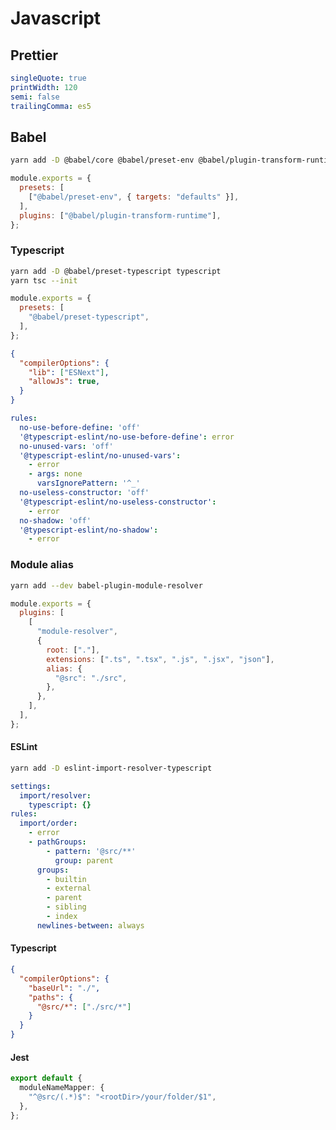 # Javascript

## Prettier

```yml title=.prettierrc.yml
singleQuote: true
printWidth: 120
semi: false
trailingComma: es5
```

## Babel

```bash
yarn add -D @babel/core @babel/preset-env @babel/plugin-transform-runtime
```

```js title=babel.config.js
module.exports = {
  presets: [
    ["@babel/preset-env", { targets: "defaults" }],
  ],
  plugins: ["@babel/plugin-transform-runtime"],
};
```

### Typescript

```bash
yarn add -D @babel/preset-typescript typescript
yarn tsc --init
```

```js title=babel.config.js
module.exports = {
  presets: [
    "@babel/preset-typescript",
  ],
};
```

```json title=tsconfig.json
{
  "compilerOptions": {
    "lib": ["ESNext"],
    "allowJs": true,
  }
}
```

```yml title=.eslintrc.yml
rules:
  no-use-before-define: 'off'
  '@typescript-eslint/no-use-before-define': error
  no-unused-vars: 'off'
  '@typescript-eslint/no-unused-vars':
    - error
    - args: none
      varsIgnorePattern: '^_'
  no-useless-constructor: 'off'
  '@typescript-eslint/no-useless-constructor':
    - error
  no-shadow: 'off'
  '@typescript-eslint/no-shadow':
    - error
```

### Module alias

```bash
yarn add --dev babel-plugin-module-resolver
```

```js title=babel.config.js
module.exports = {
  plugins: [
    [
      "module-resolver",
      {
        root: ["."],
        extensions: [".ts", ".tsx", ".js", ".jsx", "json"],
        alias: {
          "@src": "./src",
        },
      },
    ],
  ],
};
```

#### ESLint

```bash
yarn add -D eslint-import-resolver-typescript
```

```yml title=.eslintrc.yml
settings:
  import/resolver:
    typescript: {}
rules:
  import/order:
    - error
    - pathGroups:
        - pattern: '@src/**'
          group: parent
      groups:
        - builtin
        - external
        - parent
        - sibling
        - index
      newlines-between: always
```

#### Typescript
```json title=tsconfig.json
{
  "compilerOptions": {
    "baseUrl": "./",
    "paths": {
      "@src/*": ["./src/*"]
    }
  }
}
```

#### Jest
```ts title=jest.config.ts
export default {
  moduleNameMapper: {
    "^@src/(.*)$": "<rootDir>/your/folder/$1",
  },
};
```